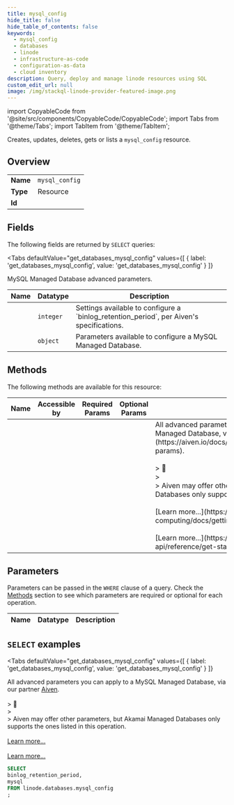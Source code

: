```yaml
--- 
title: mysql_config
hide_title: false
hide_table_of_contents: false
keywords:
  - mysql_config
  - databases
  - linode
  - infrastructure-as-code
  - configuration-as-data
  - cloud inventory
description: Query, deploy and manage linode resources using SQL
custom_edit_url: null
image: /img/stackql-linode-provider-featured-image.png
---
```


import CopyableCode from '@site/src/components/CopyableCode/CopyableCode';
import Tabs from '@theme/Tabs';
import TabItem from '@theme/TabItem';

Creates, updates, deletes, gets or lists a <code>mysql_config</code> resource.

## Overview
<table><tbody>
<tr><td><b>Name</b></td><td><code>mysql_config</code></td></tr>
<tr><td><b>Type</b></td><td>Resource</td></tr>
<tr><td><b>Id</b></td><td><CopyableCode code="linode.databases.mysql_config" /></td></tr>
</tbody></table>

## Fields

The following fields are returned by `SELECT` queries:

<Tabs
    defaultValue="get_databases_mysql_config"
    values={[
        { label: 'get_databases_mysql_config', value: 'get_databases_mysql_config' }
    ]}
>
<TabItem value="get_databases_mysql_config">

MySQL Managed Database advanced parameters.

<table>
<thead>
    <tr>
    <th>Name</th>
    <th>Datatype</th>
    <th>Description</th>
    </tr>
</thead>
<tbody>
<tr>
    <td><CopyableCode code="binlog_retention_period" /></td>
    <td><code>integer</code></td>
    <td>Settings available to configure a `binlog_retention_period`, per Aiven's specifications.</td>
</tr>
<tr>
    <td><CopyableCode code="mysql" /></td>
    <td><code>object</code></td>
    <td>Parameters available to configure a MySQL Managed Database.</td>
</tr>
</tbody>
</table>
</TabItem>
</Tabs>

## Methods

The following methods are available for this resource:

<table>
<thead>
    <tr>
    <th>Name</th>
    <th>Accessible by</th>
    <th>Required Params</th>
    <th>Optional Params</th>
    <th>Description</th>
    </tr>
</thead>
<tbody>
<tr>
    <td><a href="#get_databases_mysql_config"><CopyableCode code="get_databases_mysql_config" /></a></td>
    <td><CopyableCode code="select" /></td>
    <td></td>
    <td></td>
    <td>All advanced parameters you can apply to a MySQL Managed Database, via our partner [Aiven](https://aiven.io/docs/products/mysql/reference/advanced-params).<br /><br />&gt; 📘<br />&gt;<br />&gt; Aiven may offer other parameters, but Akamai Managed Databases only supports the ones listed in this operation.<br /><br />[Learn more...](https://techdocs.akamai.com/cloud-computing/docs/getting-started-with-the-linode-cli)<br /><br />[Learn more...](https://techdocs.akamai.com/linode-api/reference/get-started#oauth)</td>
</tr>
</tbody>
</table>

## Parameters

Parameters can be passed in the `WHERE` clause of a query. Check the [Methods](#methods) section to see which parameters are required or optional for each operation.

<table>
<thead>
    <tr>
    <th>Name</th>
    <th>Datatype</th>
    <th>Description</th>
    </tr>
</thead>
<tbody>
</tbody>
</table>

## `SELECT` examples

<Tabs
    defaultValue="get_databases_mysql_config"
    values={[
        { label: 'get_databases_mysql_config', value: 'get_databases_mysql_config' }
    ]}
>
<TabItem value="get_databases_mysql_config">

All advanced parameters you can apply to a MySQL Managed Database, via our partner [Aiven](https://aiven.io/docs/products/mysql/reference/advanced-params).<br /><br />&gt; 📘<br />&gt;<br />&gt; Aiven may offer other parameters, but Akamai Managed Databases only supports the ones listed in this operation.<br /><br />[Learn more...](https://techdocs.akamai.com/cloud-computing/docs/getting-started-with-the-linode-cli)<br /><br />[Learn more...](https://techdocs.akamai.com/linode-api/reference/get-started#oauth)

```sql
SELECT
binlog_retention_period,
mysql
FROM linode.databases.mysql_config
;
```
</TabItem>
</Tabs>
